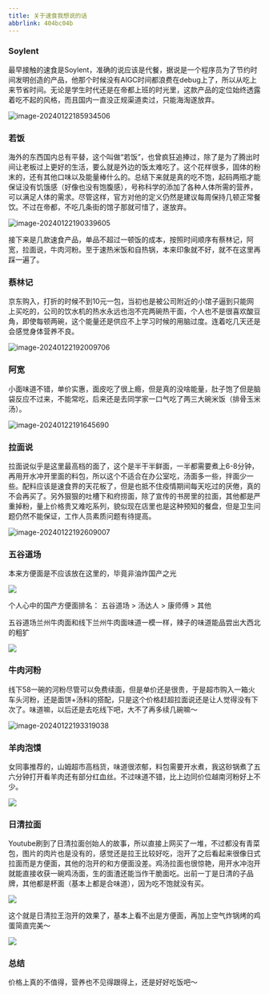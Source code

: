 ```yaml
---
title: 关于速食我想说的话
abbrlink: 404bc04b
---
```

### Soylent

最早接触的速食是Soylent，准确的说应该是代餐，据说是一个程序员为了节约时间发明创造的产品，他那个时候没有AIGC时间都浪费在debug上了，所以从吃上来节省时间。无论是学生时代还是在帝都上班的时光里，这款产品的定位始终透露着吃不起的风格，而且国内一直没正规渠道卖过，只能海淘遂放弃。 <!--more-->

![image-20240122185934506](https://raw.githubusercontent.com/Xu-Hardy/image-host/master/image-20240122185934506.png)

### 若饭

海外的东西国内总有平替，这个叫做“若饭”，也曾疯狂追捧过，除了是为了腾出时间让老板过上更好的生活，要么就是外边的饭太难吃了。这个花样很多，固体的粉末的，还有其他口味以及能量棒什么的。总结下来就是真的吃不饱，起码两瓶才能保证没有饥饿感（好像也没有饱腹感），号称科学的添加了各种人体所需的营养，可以满足人体的需求。尽管这样，官方对他的定义仍然是建议每周保持几顿正常餐饮。不过在帝都，不吃几条街的馆子那就可惜了，遂放弃。

![image-20240122190339605](https://raw.githubusercontent.com/Xu-Hardy/image-host/master/image-20240122190339605.png)

接下来是几款速食产品，单品不超过一顿饭的成本，按照时间顺序有蔡林记，阿宽，拉面说，牛肉河粉。至于速热米饭和自热锅，本来印象就不好，就不在这里再踩一遍了。

### 蔡林记

京东购入，打折的时候不到10元一包，当初也是被公司附近的小馆子逼到只能网上买吃的，公司的饮水机的热水永远也泡不完两碗热干面，个人也不是很喜欢酸豆角，即使每顿两碗，这个能量还是供应不上学习时候的用脑过度。连着吃几天还是会感觉身体营养不良。

![image-20240122192009706](https://raw.githubusercontent.com/Xu-Hardy/image-host/master/image-20240122192009706.png)

### 阿宽

小面味道不错，单价实惠，面皮吃了很上瘾，但是真的没啥能量，肚子饱了但是脑袋反应不过来，不能常吃，后来还是去同学家一口气吃了两三大碗米饭（排骨玉米汤）。

![image-20240122191645690](https://raw.githubusercontent.com/Xu-Hardy/image-host/master/image-20240122191645690.png)



### 拉面说

拉面说似乎是这里最高档的面了，这个是半干半鲜面，一半都需要煮上6-8分钟，再用开水冲开里面的料包，所以这个不适合在办公室吃，汤面多一些，拌面少一些。配料应该是速食界的天花板了，但是也抵不住疫情期间每天吃过的厌倦，真的不会再买了。另外狠狠的吐槽下和府捞面，除了宣传的书房里的拉面，其他都是严重掉粉，量上价格贵又难吃系列，貌似现在店里也是这种预知的餐盘，但是卫生问题仍然不能保证，工作人员素质问题有待提高。

![image-20240122192609007](https://raw.githubusercontent.com/Xu-Hardy/image-host/master/image-20240122192609007.png)

### 五谷道场

本来方便面是不应该放在这里的，毕竟非油炸国产之光



![](https://raw.githubusercontent.com/Xu-Hardy/image-host/master/IMG_5355.jpg)

个人心中的国产方便面排名：  五谷道场 > 汤达人 > 康师傅 > 其他



五谷道场兰州牛肉面和线下兰州牛肉面味道一模一样，辣子的味道能品尝出大西北的粗犷

![](https://raw.githubusercontent.com/Xu-Hardy/image-host/master/202405131558988.png)

### 牛肉河粉

线下58一碗的河粉尽管可以免费续面，但是单价还是很贵，于是超市购入一箱火车头河粉，还是面饼+汤料的搭配，只是这个价格赶超拉面说还是让人觉得没有下次了。味道嘛，以后还是去吃线下吧，大不了再多续几碗嘛～

![image-20240122193319038](https://raw.githubusercontent.com/Xu-Hardy/image-host/master/image-20240122193319038.png)

### 羊肉泡馍

女同事推荐的，山姆超市高档货，味道很浓郁，料包需要开水煮，我这砂锅煮了五六分钟打开看羊肉还有部分红血丝。不过味道不错，比上边同价位越南河粉好上不少。

![](https://raw.githubusercontent.com/Xu-Hardy/image-host/master/IMG_5354.JPG)



### 日清拉面

Youtube刷到了日清拉面创始人的故事，所以直接上网买了一堆，不过都没有青菜包，图片的肉片也是没有的，感觉还是拉王比较好吃，泡开了之后看起来很像日式拉面而是方便面，其他的泡开的和方便面没差。鸡汤拉面也很惊艳，用开水冲泡开就能直接收获一碗鸡汤面，生的面渣还能当作干脆面吃。出前一丁是日清的子品牌，其他都是杯面（基本上都是合味道），因为吃不饱就没有买。

![](https://raw.githubusercontent.com/Xu-Hardy/image-host/master/88126071bfa5f3d0bf14c03fb37f71e0.JPG)

这个就是日清拉王泡开的效果了，基本上看不出是方便面，再加上空气炸锅烤的鸡蛋简直完美～

![](https://raw.githubusercontent.com/Xu-Hardy/image-host/master/c7db3664b23b58459e10e6a49ad5dde2.JPG)

### 总结

价格上真的不值得，营养也不见得跟得上，还是好好吃饭吧～